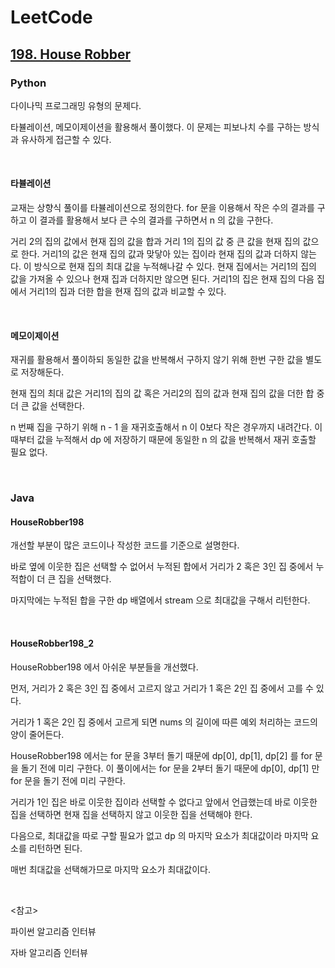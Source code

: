 # LeetCode

## [198. House Robber](https://leetcode.com/problems/house-robber/)

### Python

다이나믹 프로그래밍 유형의 문제다.

타뷸레이션, 메모이제이션을 활용해서 풀이했다. 이 문제는 피보나치 수를 구하는 방식과 유사하게 접근할 수 있다.

<br>

#### 타뷸레이션

교재는 상향식 풀이를 타뷸레이션으로 정의한다. for 문을 이용해서 작은 수의 결과를 구하고 이 결과를 활용해서 보다 큰 수의 결과를 구하면서 n 의 값을 구한다.

거리 2의 집의 값에서 현재 집의 값을 합과 거리 1의 집의 값 중 큰 값을 현재 집의 값으로 한다. 거리1의 값은 현재 집의 값과 맞닿아 있는 집이라 현재 집의 값과 더하지 않는다. 이 방식으로 현재 집의 최대 값을 누적해나갈 수 있다. 현재 집에서는 거리1의 집의 값을 가져올 수 있으나 현재 집과 더하지만 않으면 된다. 거리1의 집은 현재 집의 다음 집에서 거리1의 집과 더한 합을 현재 집의 값과 비교할 수 있다.

<br>

#### 메모이제이션

재귀를 활용해서 풀이하되 동일한 값을 반복해서 구하지 않기 위해 한번 구한 값을 별도로 저장해둔다.

현재 집의 최대 값은 거리1의 집의 값 혹은 거리2의 집의 값과 현재 집의 값을 더한 합 중 더 큰 값을 선택한다.

n 번째 집을 구하기 위해 n - 1 을 재귀호출해서 n 이 0보다 작은 경우까지 내려간다. 이때부터 값을 누적해서 dp 에 저장하기 때문에 동일한 n 의 값을 반복해서 재귀 호출할 필요 없다.

<br>

### Java

#### HouseRobber198

개선할 부분이 많은 코드이나 작성한 코드를 기준으로 설명한다.

바로 옆에 이웃한 집은 선택할 수 없어서 누적된 합에서 거리가 2 혹은 3인 집 중에서 누적합이 더 큰 집을 선택했다.

마지막에는 누적된 합을 구한 dp 배열에서 stream 으로 최대값을 구해서 리턴한다.

<br>

#### HouseRobber198_2

HouseRobber198 에서 아쉬운 부분들을 개선했다.

먼저, 거리가 2 혹은 3인 집 중에서 고르지 않고 거리가 1 혹은 2인 집 중에서 고를 수 있다. 

거리가 1 혹은 2인 집 중에서 고르게 되면 nums 의 길이에 따른 예외 처리하는 코드의 양이 줄어든다. 

HouseRobber198 에서는 for 문을 3부터 돌기 때문에 dp[0], dp[1], dp[2] 를 for 문을 돌기 전에 미리 구한다. 이 풀이에서는 for 문을 2부터 돌기 때문에 dp[0], dp[1] 만 for 문을 돌기 전에 미리 구한다.

거리가 1인 집은 바로 이웃한 집이라 선택할 수 없다고 앞에서 언급했는데 바로 이웃한 집을 선택하면 현재 집을 선택하지 않고 이웃한 집을 선택해야 한다.

다음으로, 최대값을 따로 구할 필요가 없고 dp 의 마지막 요소가 최대값이라 마지막 요소를 리턴하면 된다.

매번 최대값을 선택해가므로 마지막 요소가 최대값이다.

<br>

<참고>

파이썬 알고리즘 인터뷰

자바 알고리즘 인터뷰